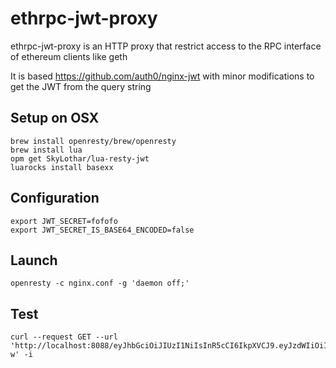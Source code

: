 # ethrpc-jwt-proxy

ethrpc-jwt-proxy is an HTTP proxy that restrict access to the RPC interface of ethereum clients like geth

It is based https://github.com/auth0/nginx-jwt with minor modifications to get the JWT from the query string

## Setup on OSX

```
brew install openresty/brew/openresty
brew install lua
opm get SkyLothar/lua-resty-jwt
luarocks install basexx
```

## Configuration

```
export JWT_SECRET=fofofo
export JWT_SECRET_IS_BASE64_ENCODED=false
```

## Launch

```
openresty -c nginx.conf -g 'daemon off;'
```

## Test

```
curl --request GET --url 'http://localhost:8088/eyJhbGciOiJIUzI1NiIsInR5cCI6IkpXVCJ9.eyJzdWIiOiIxMjM0NTY3ODkwIiwibmFtZSI6IkpvaG4gRG9lIiwiaWF0IjoxNTE2MjM5MDIyLCJyb2xlcyI6WyJzYWxlcyIsIm1hcmtldGluZyJdfQ.jTlvWuv2mhjD8wLy7XZB0x41E71WCUBi6xhAEEz_M-w' -i
```